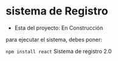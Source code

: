 <h1> sistema de Registro</h1>

- Esta del proyecto: En Construcción

para ejecutar el sistema, debes poner: 

``` npm install react ```
Sistema de registro 2.0
